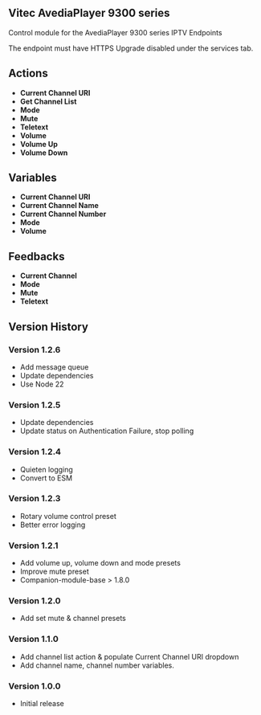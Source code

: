 ## Vitec AvediaPlayer 9300 series

Control module for the AvediaPlayer 9300 series IPTV Endpoints

The endpoint must have HTTPS Upgrade disabled under the services tab.

## Actions

- **Current Channel URI**
- **Get Channel List**
- **Mode**
- **Mute**
- **Teletext**
- **Volume**
- **Volume Up**
- **Volume Down**

## Variables

- **Current Channel URI**
- **Current Channel Name**
- **Current Channel Number**
- **Mode**
- **Volume**

## Feedbacks

- **Current Channel**
- **Mode**
- **Mute**
- **Teletext**

## Version History

### Version 1.2.6

- Add message queue
- Update dependencies
- Use Node 22

### Version 1.2.5

- Update dependencies
- Update status on Authentication Failure, stop polling

### Version 1.2.4

- Quieten logging
- Convert to ESM

### Version 1.2.3

- Rotary volume control preset
- Better error logging

### Version 1.2.1

- Add volume up, volume down and mode presets
- Improve mute preset
- Companion-module-base > 1.8.0

### Version 1.2.0

- Add set mute & channel presets

### Version 1.1.0

- Add channel list action & populate Current Channel URI dropdown
- Add channel name, channel number variables.

### Version 1.0.0

- Initial release
